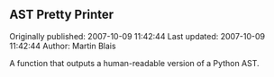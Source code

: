 ## AST Pretty Printer

Originally published: 2007-10-09 11:42:44
Last updated: 2007-10-09 11:42:44
Author: Martin Blais

A function that outputs a human-readable version of a Python AST.